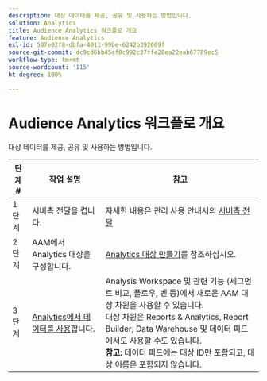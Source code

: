 ```yaml
---
description: 대상 데이터를 제공, 공유 및 사용하는 방법입니다.
solution: Analytics
title: Audience Analytics 워크플로 개요
feature: Audience Analytics
exl-id: 507e02f8-dbfa-4011-99be-6242b392669f
source-git-commit: dc9cd6bb45af0c992c37ffe20ea22eab67789ec5
workflow-type: tm+mt
source-wordcount: '115'
ht-degree: 100%

---
```


# Audience Analytics 워크플로 개요

대상 데이터를 제공, 공유 및 사용하는 방법입니다.

| 단계 # | 작업 설명 | 참고 |
|--- |--- |--- |
| 1단계 | 서버측 전달을 켭니다. | 자세한 내용은 관리 사용 안내서의 [서버측 전달](/help/admin/admin/c-manage-report-suites/c-edit-report-suites/general/c-server-side-forwarding/ssf.md). |
| 2단계 | AAM에서 Analytics 대상을 구성합니다. | [Analytics 대상 만들기](https://experienceleague.adobe.com/docs/audience-manager/user-guide/features/destinations/experience-cloud-destinations/create-analytics-destination.html?lang=ko-KR)를 참조하십시오. |
| 3단계 | [Analytics에서 데이터를 사용](/help/integrate/c-audience-analytics/c-workflow/use-audience-data-analytics.md)합니다. | Analysis Workspace 및 관련 기능 (세그먼트 비교, 플로우, 벤 등)에서 새로운 AAM 대상 차원을 사용할 수 있습니다. <br>대상 차원은 Reports &amp; Analytics, Report Builder, Data Warehouse 및 데이터 피드에서도 사용할 수도 있습니다. <br>**참고:** 데이터 피드에는 대상 ID만 포함되고, 대상 이름은 포함되지 않습니다. |
